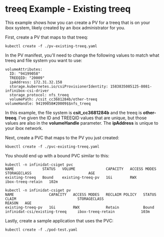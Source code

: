 # treeq Example - Existing treeq

This example shows how you can create a PV for a treeq that is on your ibox system,
likely created by an ibox administrator for you.

First, create a PV that maps to that treeq:
    
    kubectl create -f ./pv-existing-treeq.yaml

In the PV manifest, you'll need to change the following values to match
what treeq and file system you want to use:

    volumeAttributes:
      ID: "94199058"
      TREEQID: "20009"
      ipAddress: 172.31.32.158
      storage.kubernetes.io/csiProvisionerIdentity: 1583835085125-8081-infinibox-csi-driver
      storage_protocol: nfs_treeq
      volumePath: /csit_cc3681284b/other-treeq
    volumeHandle: 94199058#20009$$nfs_treeq

In this example, the file system is **csit_cc3681284b** and the treeq is **other-treeq**.
I've given the ID and TREEQID values that are unique, but those values are also
in the **volumeHandle** parameter.  The **ipAddress** is unique to your ibox network.

Next, create a PVC that maps to the PV you just created:

    kbuectl create -f ./pvc-existing-treeq.yaml

You should end up with a bound PVC similar to this:

    kubectl -n infinidat-csiget pvc
    NAME             STATUS   VOLUME              CAPACITY   ACCESS MODES   STORAGECLASS                          AGE
    existing-treeq   Bound    existing-treeq-pv   1Gi        RWX            ibox-treeq-retain   102m

    kubectl -n infinidat-csiget pv
    NAME                CAPACITY   ACCESS MODES   RECLAIM POLICY   STATUS     CLAIM                            STORAGECLASS                          REASON   AGE
    existing-treeq-pv   1Gi        RWX            Retain           Bound      infinidat-csi/existing-treeq     ibox-treeq-retain            103m

Lastly, create a sample application that uses the PVC:

    kubectl create -f ./pod-test.yaml

